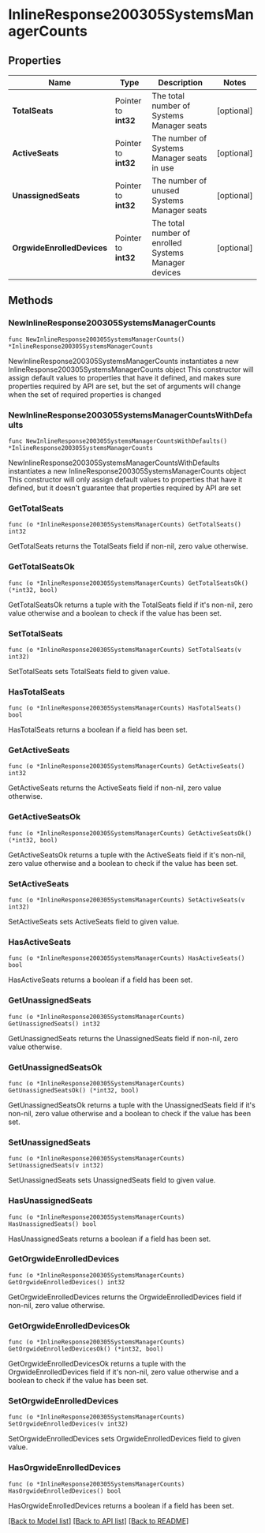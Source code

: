 # InlineResponse200305SystemsManagerCounts

## Properties

Name | Type | Description | Notes
------------ | ------------- | ------------- | -------------
**TotalSeats** | Pointer to **int32** | The total number of Systems Manager seats | [optional] 
**ActiveSeats** | Pointer to **int32** | The number of Systems Manager seats in use | [optional] 
**UnassignedSeats** | Pointer to **int32** | The number of unused Systems Manager seats | [optional] 
**OrgwideEnrolledDevices** | Pointer to **int32** | The total number of enrolled Systems Manager devices | [optional] 

## Methods

### NewInlineResponse200305SystemsManagerCounts

`func NewInlineResponse200305SystemsManagerCounts() *InlineResponse200305SystemsManagerCounts`

NewInlineResponse200305SystemsManagerCounts instantiates a new InlineResponse200305SystemsManagerCounts object
This constructor will assign default values to properties that have it defined,
and makes sure properties required by API are set, but the set of arguments
will change when the set of required properties is changed

### NewInlineResponse200305SystemsManagerCountsWithDefaults

`func NewInlineResponse200305SystemsManagerCountsWithDefaults() *InlineResponse200305SystemsManagerCounts`

NewInlineResponse200305SystemsManagerCountsWithDefaults instantiates a new InlineResponse200305SystemsManagerCounts object
This constructor will only assign default values to properties that have it defined,
but it doesn't guarantee that properties required by API are set

### GetTotalSeats

`func (o *InlineResponse200305SystemsManagerCounts) GetTotalSeats() int32`

GetTotalSeats returns the TotalSeats field if non-nil, zero value otherwise.

### GetTotalSeatsOk

`func (o *InlineResponse200305SystemsManagerCounts) GetTotalSeatsOk() (*int32, bool)`

GetTotalSeatsOk returns a tuple with the TotalSeats field if it's non-nil, zero value otherwise
and a boolean to check if the value has been set.

### SetTotalSeats

`func (o *InlineResponse200305SystemsManagerCounts) SetTotalSeats(v int32)`

SetTotalSeats sets TotalSeats field to given value.

### HasTotalSeats

`func (o *InlineResponse200305SystemsManagerCounts) HasTotalSeats() bool`

HasTotalSeats returns a boolean if a field has been set.

### GetActiveSeats

`func (o *InlineResponse200305SystemsManagerCounts) GetActiveSeats() int32`

GetActiveSeats returns the ActiveSeats field if non-nil, zero value otherwise.

### GetActiveSeatsOk

`func (o *InlineResponse200305SystemsManagerCounts) GetActiveSeatsOk() (*int32, bool)`

GetActiveSeatsOk returns a tuple with the ActiveSeats field if it's non-nil, zero value otherwise
and a boolean to check if the value has been set.

### SetActiveSeats

`func (o *InlineResponse200305SystemsManagerCounts) SetActiveSeats(v int32)`

SetActiveSeats sets ActiveSeats field to given value.

### HasActiveSeats

`func (o *InlineResponse200305SystemsManagerCounts) HasActiveSeats() bool`

HasActiveSeats returns a boolean if a field has been set.

### GetUnassignedSeats

`func (o *InlineResponse200305SystemsManagerCounts) GetUnassignedSeats() int32`

GetUnassignedSeats returns the UnassignedSeats field if non-nil, zero value otherwise.

### GetUnassignedSeatsOk

`func (o *InlineResponse200305SystemsManagerCounts) GetUnassignedSeatsOk() (*int32, bool)`

GetUnassignedSeatsOk returns a tuple with the UnassignedSeats field if it's non-nil, zero value otherwise
and a boolean to check if the value has been set.

### SetUnassignedSeats

`func (o *InlineResponse200305SystemsManagerCounts) SetUnassignedSeats(v int32)`

SetUnassignedSeats sets UnassignedSeats field to given value.

### HasUnassignedSeats

`func (o *InlineResponse200305SystemsManagerCounts) HasUnassignedSeats() bool`

HasUnassignedSeats returns a boolean if a field has been set.

### GetOrgwideEnrolledDevices

`func (o *InlineResponse200305SystemsManagerCounts) GetOrgwideEnrolledDevices() int32`

GetOrgwideEnrolledDevices returns the OrgwideEnrolledDevices field if non-nil, zero value otherwise.

### GetOrgwideEnrolledDevicesOk

`func (o *InlineResponse200305SystemsManagerCounts) GetOrgwideEnrolledDevicesOk() (*int32, bool)`

GetOrgwideEnrolledDevicesOk returns a tuple with the OrgwideEnrolledDevices field if it's non-nil, zero value otherwise
and a boolean to check if the value has been set.

### SetOrgwideEnrolledDevices

`func (o *InlineResponse200305SystemsManagerCounts) SetOrgwideEnrolledDevices(v int32)`

SetOrgwideEnrolledDevices sets OrgwideEnrolledDevices field to given value.

### HasOrgwideEnrolledDevices

`func (o *InlineResponse200305SystemsManagerCounts) HasOrgwideEnrolledDevices() bool`

HasOrgwideEnrolledDevices returns a boolean if a field has been set.


[[Back to Model list]](../README.md#documentation-for-models) [[Back to API list]](../README.md#documentation-for-api-endpoints) [[Back to README]](../README.md)


